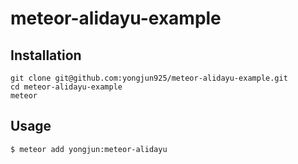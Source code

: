 # meteor-alidayu-example

## Installation

```shell
git clone git@github.com:yongjun925/meteor-alidayu-example.git
cd meteor-alidayu-example
meteor
```

## Usage
```
$ meteor add yongjun:meteor-alidayu
```